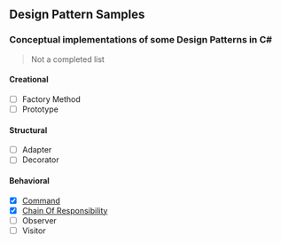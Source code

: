 Design Pattern Samples
---
### Conceptual implementations of some Design Patterns in C#

> Not a completed list

#### Creational
- [ ] Factory Method
- [ ] Prototype
#### Structural
- [ ] Adapter
- [ ] Decorator
#### Behavioral
- [X] [Command](./Command)
- [X] [Chain Of Responsibility](./ChainOfResponsibility)
- [ ] Observer
- [ ] Visitor